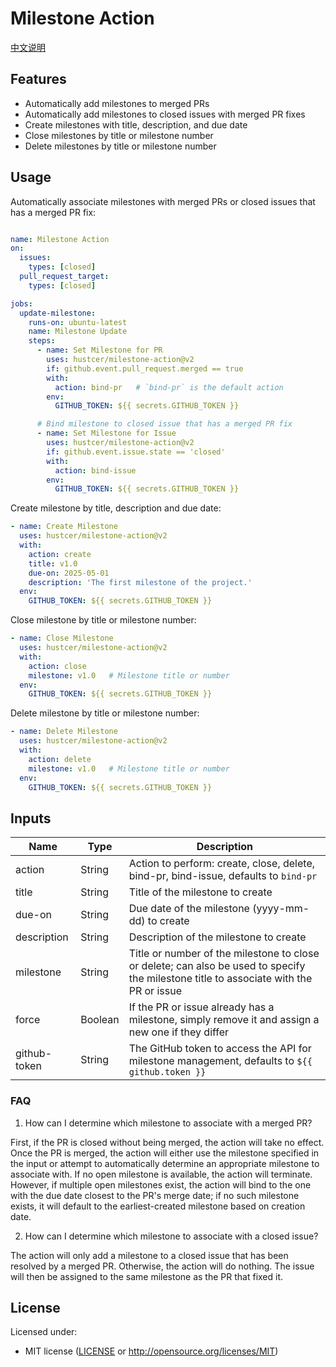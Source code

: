 # Milestone Action

[中文说明](README.zh-CN.md)

## Features

- Automatically add milestones to merged PRs
- Automatically add milestones to closed issues with merged PR fixes
- Create milestones with title, description, and due date
- Close milestones by title or milestone number
- Delete milestones by title or milestone number

## Usage

Automatically associate milestones with merged PRs or closed issues that has a merged PR fix:

```yaml

name: Milestone Action
on:
  issues:
    types: [closed]
  pull_request_target:
    types: [closed]

jobs:
  update-milestone:
    runs-on: ubuntu-latest
    name: Milestone Update
    steps:
      - name: Set Milestone for PR
        uses: hustcer/milestone-action@v2
        if: github.event.pull_request.merged == true
        with:
          action: bind-pr   # `bind-pr` is the default action
        env:
          GITHUB_TOKEN: ${{ secrets.GITHUB_TOKEN }}

      # Bind milestone to closed issue that has a merged PR fix
      - name: Set Milestone for Issue
        uses: hustcer/milestone-action@v2
        if: github.event.issue.state == 'closed'
        with:
          action: bind-issue
        env:
          GITHUB_TOKEN: ${{ secrets.GITHUB_TOKEN }}
```

Create milestone by title, description and due date:

```yaml
- name: Create Milestone
  uses: hustcer/milestone-action@v2
  with:
    action: create
    title: v1.0
    due-on: 2025-05-01
    description: 'The first milestone of the project.'
  env:
    GITHUB_TOKEN: ${{ secrets.GITHUB_TOKEN }}
```

Close milestone by title or milestone number:

```yaml
- name: Close Milestone
  uses: hustcer/milestone-action@v2
  with:
    action: close
    milestone: v1.0   # Milestone title or number
  env:
    GITHUB_TOKEN: ${{ secrets.GITHUB_TOKEN }}
```

Delete milestone by title or milestone number:

```yaml
- name: Delete Milestone
  uses: hustcer/milestone-action@v2
  with:
    action: delete
    milestone: v1.0   # Milestone title or number
  env:
    GITHUB_TOKEN: ${{ secrets.GITHUB_TOKEN }}
```

## Inputs

| Name         | Type    | Description                                                                                                             |
| ------------ | ------- | ----------------------------------------------------------------------------------------------------------------------- |
| action       | String  | Action to perform: create, close, delete, bind-pr, bind-issue, defaults to `bind-pr`                                            |
| title        | String  | Title of the milestone to create                                                                                        |
| due-on       | String  | Due date of the milestone (yyyy-mm-dd) to create                                                                        |
| description  | String  | Description of the milestone to create                                                                                  |
| milestone    | String  | Title or number of the milestone to close or delete; can also be used to specify the milestone title to associate with the PR or issue |
| force        | Boolean | If the PR or issue already has a milestone, simply remove it and assign a new one if they differ                    |
| github-token | String  | The GitHub token to access the API for milestone management, defaults to `${{ github.token }}`                          |

### FAQ

1. How can I determine which milestone to associate with a merged PR?

First, if the PR is closed without being merged, the action will take no effect. Once the PR is merged, the action will either use the milestone specified in the input or attempt to automatically determine an appropriate milestone to associate with. If no open milestone is available, the action will terminate. However, if multiple open milestones exist, the action will bind to the one with the due date closest to the PR's merge date; if no such milestone exists, it will default to the earliest-created milestone based on creation date.

2. How can I determine which milestone to associate with a closed issue?

The action will only add a milestone to a closed issue that has been resolved by a merged PR. Otherwise, the action will do nothing. The issue will then be assigned to the same milestone as the PR that fixed it.

## License

Licensed under:

- MIT license ([LICENSE](LICENSE) or http://opensource.org/licenses/MIT)

